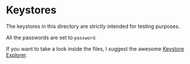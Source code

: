 # Keystores

The keystores in this directory are strictly intended for
testing purposes.

All the passwords are set to `password`.

If you want to take a look inside the files, I suggest the
awesome [Keystore Explorer](https://keystore-explorer.org/).